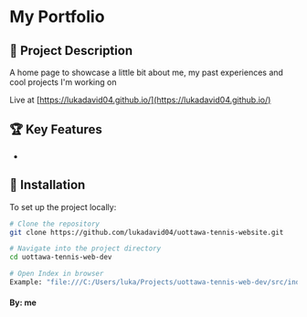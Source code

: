 # My Portfolio

## 🌟 Project Description  
A home page to showcase a little bit about me, my past experiences and cool projects I'm working on

Live at [https://lukadavid04.github.io/](https://lukadavid04.github.io/)

## 🏆 Key Features  
- 

## 🚀 Installation  
To set up the project locally:  

```bash
# Clone the repository
git clone https://github.com/lukadavid04/uottawa-tennis-website.git

# Navigate into the project directory
cd uottawa-tennis-web-dev  

# Open Index in browser
Example: "file:///C:/Users/luka/Projects/uottawa-tennis-web-dev/src/index.html"
```
#### By: me
